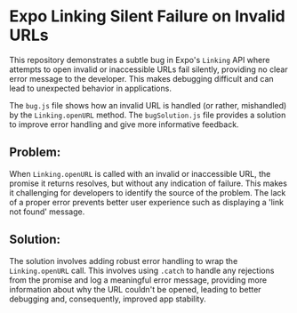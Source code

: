 # Expo Linking Silent Failure on Invalid URLs

This repository demonstrates a subtle bug in Expo's `Linking` API where attempts to open invalid or inaccessible URLs fail silently, providing no clear error message to the developer. This makes debugging difficult and can lead to unexpected behavior in applications.

The `bug.js` file shows how an invalid URL is handled (or rather, mishandled) by the `Linking.openURL` method. The `bugSolution.js` file provides a solution to improve error handling and give more informative feedback.

## Problem:

When `Linking.openURL` is called with an invalid or inaccessible URL, the promise it returns resolves, but without any indication of failure. This makes it challenging for developers to identify the source of the problem.  The lack of a proper error prevents better user experience such as displaying a 'link not found' message.

## Solution:

The solution involves adding robust error handling to wrap the `Linking.openURL` call.  This involves using `.catch` to handle any rejections from the promise and log a meaningful error message, providing more information about why the URL couldn't be opened, leading to better debugging and, consequently, improved app stability.